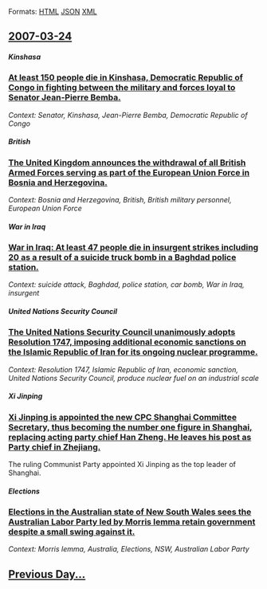 
Formats: [HTML](2007/03/24/index.html)  [JSON](2007/03/24/index.json)  [XML](2007/03/24/index.xml)  

## [2007-03-24](/news/2007/03/24/index.md)

##### Kinshasa
### [ At least 150 people die in Kinshasa, Democratic Republic of Congo in fighting between the military and forces loyal to Senator Jean-Pierre Bemba. ](/news/2007/03/24/at-least-150-people-die-in-kinshasa-democratic-republic-of-congo-in-fighting-between-the-military-and-forces-loyal-to-senator-jean-pierre.md)
_Context: Senator, Kinshasa, Jean-Pierre Bemba, Democratic Republic of Congo_

##### British
### [ The United Kingdom announces the withdrawal of all British Armed Forces serving as part of the European Union Force in Bosnia and Herzegovina. ](/news/2007/03/24/the-united-kingdom-announces-the-withdrawal-of-all-british-armed-forces-serving-as-part-of-the-european-union-force-in-bosnia-and-herzegovi.md)
_Context: Bosnia and Herzegovina, British, British military personnel, European Union Force_

##### War in Iraq
### [ War in Iraq: At least 47 people die in insurgent strikes including 20 as a result of a suicide truck bomb in a Baghdad police station. ](/news/2007/03/24/war-in-iraq-at-least-47-people-die-in-insurgent-strikes-including-20-as-a-result-of-a-suicide-truck-bomb-in-a-baghdad-police-station.md)
_Context: suicide attack, Baghdad, police station, car bomb, War in Iraq, insurgent_

##### United Nations Security Council
### [ The United Nations Security Council unanimously adopts Resolution 1747, imposing additional economic sanctions on the Islamic Republic of Iran for its ongoing nuclear programme. ](/news/2007/03/24/the-united-nations-security-council-unanimously-adopts-resolution-1747-imposing-additional-economic-sanctions-on-the-islamic-republic-of-i.md)
_Context: Resolution 1747, Islamic Republic of Iran, economic sanction, United Nations Security Council, produce nuclear fuel on an industrial scale_

##### Xi Jinping
### [ Xi Jinping is appointed the new CPC Shanghai Committee Secretary, thus becoming the number one figure in Shanghai, replacing acting party chief Han Zheng. He leaves his post as Party chief in Zhejiang. ](/news/2007/03/24/xi-jinping-is-appointed-the-new-cpc-shanghai-committee-secretary-thus-becoming-the-number-one-figure-in-shanghai-replacing-acting-party-c.md)
The ruling Communist Party appointed Xi Jinping as the top leader of Shanghai.

##### Elections
### [ Elections in the Australian state of New South Wales sees the Australian Labor Party led by Morris Iemma retain government despite a small swing against it. ](/news/2007/03/24/elections-in-the-australian-state-of-new-south-wales-sees-the-australian-labor-party-led-by-morris-iemma-retain-government-despite-a-small.md)
_Context: Morris Iemma, Australia, Elections, NSW, Australian Labor Party_

## [Previous Day...](/news/2007/03/23/index.md)

